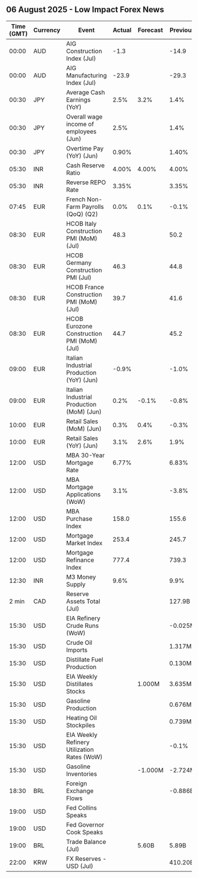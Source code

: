 ## 06 August 2025 - Low Impact Forex News

| Time (GMT) | Currency | Event | Actual | Forecast | Previous |
|------|----------|-------|--------|----------|----------|
| 00:00 | AUD | AIG Construction Index (Jul) | -1.3 |  | -14.9 |
| 00:00 | AUD | AIG Manufacturing Index (Jul) | -23.9 |  | -29.3 |
| 00:30 | JPY | Average Cash Earnings (YoY) | 2.5% | 3.2% | 1.4% |
| 00:30 | JPY | Overall wage income of employees (Jun) | 2.5% |  | 1.4% |
| 00:30 | JPY | Overtime Pay (YoY) (Jun) | 0.90% |  | 1.40% |
| 05:30 | INR | Cash Reserve Ratio | 4.00% | 4.00% | 4.00% |
| 05:30 | INR | Reverse REPO Rate | 3.35% |  | 3.35% |
| 07:45 | EUR | French Non-Farm Payrolls (QoQ) (Q2) | 0.0% | 0.1% | -0.1% |
| 08:30 | EUR | HCOB Italy Construction PMI (MoM) (Jul) | 48.3 |  | 50.2 |
| 08:30 | EUR | HCOB Germany Construction PMI (Jul) | 46.3 |  | 44.8 |
| 08:30 | EUR | HCOB France Construction PMI (MoM) (Jul) | 39.7 |  | 41.6 |
| 08:30 | EUR | HCOB Eurozone Construction PMI (MoM) (Jul) | 44.7 |  | 45.2 |
| 09:00 | EUR | Italian Industrial Production (YoY) (Jun) | -0.9% |  | -1.0% |
| 09:00 | EUR | Italian Industrial Production (MoM) (Jun) | 0.2% | -0.1% | -0.8% |
| 10:00 | EUR | Retail Sales (MoM) (Jun) | 0.3% | 0.4% | -0.3% |
| 10:00 | EUR | Retail Sales (YoY) (Jun) | 3.1% | 2.6% | 1.9% |
| 12:00 | USD | MBA 30-Year Mortgage Rate | 6.77% |  | 6.83% |
| 12:00 | USD | MBA Mortgage Applications (WoW) | 3.1% |  | -3.8% |
| 12:00 | USD | MBA Purchase Index | 158.0 |  | 155.6 |
| 12:00 | USD | Mortgage Market Index | 253.4 |  | 245.7 |
| 12:00 | USD | Mortgage Refinance Index | 777.4 |  | 739.3 |
| 12:30 | INR | M3 Money Supply | 9.6% |  | 9.9% |
| 2 min | CAD | Reserve Assets Total (Jul) |  |  | 127.9B |
| 15:30 | USD | EIA Refinery Crude Runs (WoW) |  |  | -0.025M |
| 15:30 | USD | Crude Oil Imports |  |  | 1.317M |
| 15:30 | USD | Distillate Fuel Production |  |  | 0.130M |
| 15:30 | USD | EIA Weekly Distillates Stocks |  | 1.000M | 3.635M |
| 15:30 | USD | Gasoline Production |  |  | 0.676M |
| 15:30 | USD | Heating Oil Stockpiles |  |  | 0.739M |
| 15:30 | USD | EIA Weekly Refinery Utilization Rates (WoW) |  |  | -0.1% |
| 15:30 | USD | Gasoline Inventories |  | -1.000M | -2.724M |
| 18:30 | BRL | Foreign Exchange Flows |  |  | -0.886B |
| 19:00 | USD | Fed Collins Speaks |  |  |  |
| 19:00 | USD | Fed Governor Cook Speaks |  |  |  |
| 19:00 | BRL | Trade Balance (Jul) |  | 5.60B | 5.89B |
| 22:00 | KRW | FX Reserves - USD (Jul) |  |  | 410.20B |

